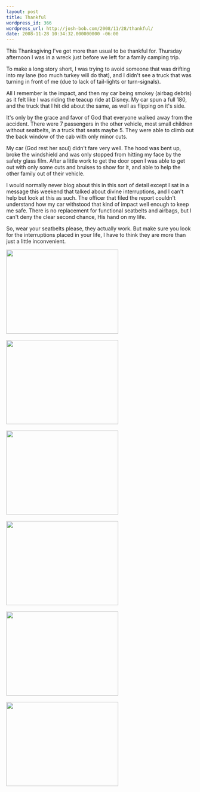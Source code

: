```yaml
---
layout: post
title: Thankful
wordpress_id: 366
wordpress_url: http://josh-bob.com/2008/11/28/thankful/
date: 2008-11-28 10:34:32.000000000 -06:00
---
```

This Thanksgiving I've got more than usual to be thankful for. Thursday afternoon I was in a wreck just before we left for a family camping trip.

To make a long story short, I was trying to avoid someone that was drifting into my lane (too much turkey will do that), and I didn't see a truck that was turning in front of me (due to lack of tail-lights or turn-signals).

All I remember is the impact, and then my car being smokey (airbag debris) as it felt like I was riding the teacup ride at Disney. My car spun a full 180, and the truck that I hit did about the same, as well as flipping on it's side.

It's only by the grace and favor of God that everyone walked away from the accident. There were 7 passengers in the other vehicle, most small children without seatbelts, in a truck that seats maybe 5. They were able to climb out the back window of the cab with only minor cuts.

My car (God rest her soul) didn't fare very well. The hood was bent up, broke the windshield and was only stopped from hitting my face by the safety glass film. After a little work to get the door open I was able to get out with only some cuts and bruises to show for it, and able to help the other family out of their vehicle.

I would normally never blog about this in this sort of detail except I sat in a message this weekend that talked about divine interruptions, and I can't help but look at this as such. The officer that filed the report couldn't understand how my car withstood that kind of impact well enough to keep me safe. There is no replacement for functional seatbelts and airbags, but I can't deny the clear second chance, His hand on my life.

So, wear your seatbelts please, they actually work. But make sure you look for the interruptions placed in your life, I have to think they are more than just a little inconvenient.
<p><a href="http://josh-bob.com/wp-content/uploads/2008/11/l-640-480-2a67e74d-db25-4668-9777-6afd78edf883.jpeg"><img src="http://josh-bob.com/wp-content/uploads/2008/11/l-640-480-2a67e74d-db25-4668-9777-6afd78edf883.jpeg" alt="" width="300" height="225" class="alignnone size-full wp-image-364" /></a><br /><br /><a href="http://josh-bob.com/wp-content/uploads/2008/11/l-640-480-8c8e1259-1b16-4df2-aeb0-44e94f257acf.jpeg"><img src="http://josh-bob.com/wp-content/uploads/2008/11/l-640-480-8c8e1259-1b16-4df2-aeb0-44e94f257acf.jpeg" alt="" width="300" height="225" class="alignnone size-full wp-image-364" /></a><br /><br /><a href="http://josh-bob.com/wp-content/uploads/2008/11/l-640-480-70dd66fb-0230-48af-94f9-ca9a195f98fb.jpeg"><img src="http://josh-bob.com/wp-content/uploads/2008/11/l-640-480-70dd66fb-0230-48af-94f9-ca9a195f98fb.jpeg" alt="" width="300" height="225" class="alignnone size-full wp-image-364" /></a><br /><br /><a href="http://josh-bob.com/wp-content/uploads/2008/11/l-640-480-563b0dd6-90d7-4495-8344-adbe6018daa3.jpeg"><img src="http://josh-bob.com/wp-content/uploads/2008/11/l-640-480-563b0dd6-90d7-4495-8344-adbe6018daa3.jpeg" alt="" width="300" height="225" class="alignnone size-full wp-image-364" /></a><br /><br /><a href="http://josh-bob.com/wp-content/uploads/2008/11/l-640-480-6cda9a65-8b8f-442f-b116-de5e7919a133.jpeg"><img src="http://josh-bob.com/wp-content/uploads/2008/11/l-640-480-6cda9a65-8b8f-442f-b116-de5e7919a133.jpeg" alt="" width="300" height="225" class="alignnone size-full wp-image-364" /></a><br /><br /><a href="http://josh-bob.com/wp-content/uploads/2008/11/l-640-480-6eaf0ca8-0815-4c36-b575-697a3f24cb4c.jpeg"><img src="http://josh-bob.com/wp-content/uploads/2008/11/l-640-480-6eaf0ca8-0815-4c36-b575-697a3f24cb4c.jpeg" alt="" width="300" height="225" class="alignnone size-full wp-image-364" /></a></p>
